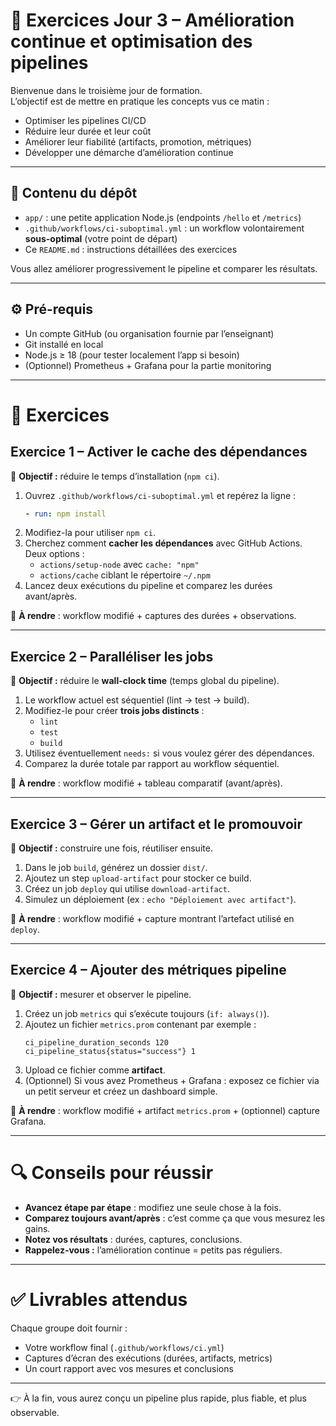 
# 🚀 Exercices Jour 3 – Amélioration continue et optimisation des pipelines

Bienvenue dans le troisième jour de formation.  
L’objectif est de mettre en pratique les concepts vus ce matin :  
- Optimiser les pipelines CI/CD  
- Réduire leur durée et leur coût  
- Améliorer leur fiabilité (artifacts, promotion, métriques)  
- Développer une démarche d’amélioration continue  

---

## 📂 Contenu du dépôt
- `app/` : une petite application Node.js (endpoints `/hello` et `/metrics`)  
- `.github/workflows/ci-suboptimal.yml` : un workflow volontairement **sous-optimal** (votre point de départ)  
- Ce `README.md` : instructions détaillées des exercices  

Vous allez améliorer progressivement le pipeline et comparer les résultats.

---

## ⚙️ Pré-requis
- Un compte GitHub (ou organisation fournie par l’enseignant)  
- Git installé en local  
- Node.js ≥ 18 (pour tester localement l’app si besoin)  
- (Optionnel) Prometheus + Grafana pour la partie monitoring  

---

# 📝 Exercices

## Exercice 1 – Activer le cache des dépendances
🎯 **Objectif :** réduire le temps d’installation (`npm ci`).  

1. Ouvrez `.github/workflows/ci-suboptimal.yml` et repérez la ligne :  
   ```yaml
   - run: npm install
   ```
2. Modifiez-la pour utiliser `npm ci`.  
3. Cherchez comment **cacher les dépendances** avec GitHub Actions. Deux options :  
   - `actions/setup-node` avec `cache: "npm"`  
   - `actions/cache` ciblant le répertoire `~/.npm`  
4. Lancez deux exécutions du pipeline et comparez les durées avant/après.  

📌 **À rendre** : workflow modifié + captures des durées + observations.

---

## Exercice 2 – Paralléliser les jobs
🎯 **Objectif :** réduire le **wall-clock time** (temps global du pipeline).  

1. Le workflow actuel est séquentiel (lint → test → build).  
2. Modifiez-le pour créer **trois jobs distincts** :  
   - `lint`  
   - `test`  
   - `build`  
3. Utilisez éventuellement `needs:` si vous voulez gérer des dépendances.  
4. Comparez la durée totale par rapport au workflow séquentiel.  

📌 **À rendre** : workflow modifié + tableau comparatif (avant/après).

---

## Exercice 3 – Gérer un artifact et le promouvoir
🎯 **Objectif :** construire une fois, réutiliser ensuite.  

1. Dans le job `build`, générez un dossier `dist/`.  
2. Ajoutez un step `upload-artifact` pour stocker ce build.  
3. Créez un job `deploy` qui utilise `download-artifact`.  
4. Simulez un déploiement (ex : `echo "Déploiement avec artifact"`).  

📌 **À rendre** : workflow modifié + capture montrant l’artefact utilisé en `deploy`.

---

## Exercice 4 – Ajouter des métriques pipeline
🎯 **Objectif :** mesurer et observer le pipeline.  

1. Créez un job `metrics` qui s’exécute toujours (`if: always()`).  
2. Ajoutez un fichier `metrics.prom` contenant par exemple :  
   ```
   ci_pipeline_duration_seconds 120
   ci_pipeline_status{status="success"} 1
   ```
3. Upload ce fichier comme **artifact**.  
4. (Optionnel) Si vous avez Prometheus + Grafana : exposez ce fichier via un petit serveur et créez un dashboard simple.  

📌 **À rendre** : workflow modifié + artifact `metrics.prom` + (optionnel) capture Grafana.

---

# 🔍 Conseils pour réussir
- **Avancez étape par étape** : modifiez une seule chose à la fois.  
- **Comparez toujours avant/après** : c’est comme ça que vous mesurez les gains.  
- **Notez vos résultats** : durées, captures, conclusions.  
- **Rappelez-vous :** l’amélioration continue = petits pas réguliers.

---

# ✅ Livrables attendus
Chaque groupe doit fournir :  
- Votre workflow final (`.github/workflows/ci.yml`)  
- Captures d’écran des exécutions (durées, artifacts, metrics)  
- Un court rapport avec vos mesures et conclusions  

---

👉 À la fin, vous aurez conçu un pipeline plus rapide, plus fiable, et plus observable.  

